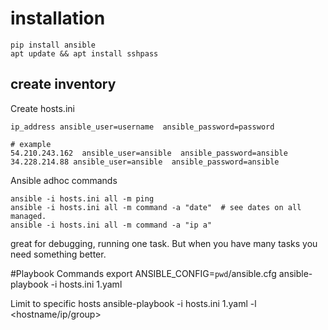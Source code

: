 

# installation
```
pip install ansible
apt update && apt install sshpass
```

## create inventory
Create hosts.ini

```
ip_address ansible_user=username  ansible_password=password

# example
54.210.243.162  ansible_user=ansible  ansible_password=ansible
34.228.214.88 ansible_user=ansible  ansible_password=ansible
```



Ansible adhoc commands
```
ansible -i hosts.ini all -m ping
ansible -i hosts.ini all -m command -a "date"  # see dates on all managed.
ansible -i hosts.ini all -m command -a "ip a"

```

great for debugging, running one task. But when you have many tasks you need something better.

#Playbook Commands
export ANSIBLE_CONFIG=`pwd`/ansible.cfg
ansible-playbook -i hosts.ini 1.yaml

Limit to specific hosts
ansible-playbook -i hosts.ini 1.yaml -l <hostname/ip/group>